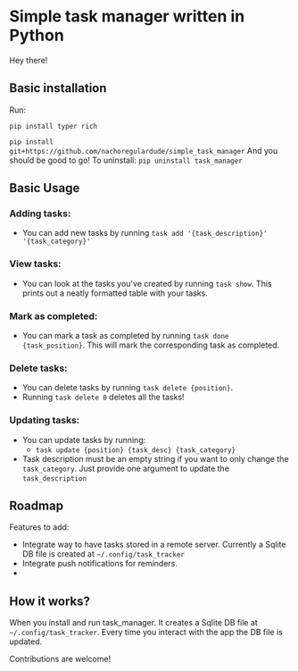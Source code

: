 # Simple task manager written in Python

Hey there!

## Basic installation
Run:

`pip install typer rich`

`pip install git+https://github.com/nachoregulardude/simple_task_manager`
And you should be good to go!
To uninstall:
`pip uninstall task_manager`


## Basic Usage
### Adding tasks:
- You can add new tasks by running `task add '{task_description}' '{task_category}'`

###  View tasks:
- You can look at the tasks you've created by running `task show`. This prints out a neatly formatted table with your tasks.

### Mark as completed:
- You can mark a task as completed by running `task done {task_position}`. This will mark the corresponding task as completed.

### Delete tasks:
- You can delete tasks by running `task delete {position}`.  
- Running `task delete 0` deletes all the tasks!

### Updating tasks:
- You can update tasks by running:
	-  `task update {position} {task_desc} {task_category}` 
- Task description must be an empty string if you want to only change the `task_category`. Just provide one argument to update the `task_description`



## Roadmap
Features to add:
- Integrate way to have tasks stored in a remote server. Currently a Sqlite DB file is created at `~/.config/task_tracker`
- Integrate push notifications for reminders.
- 

## How it works?

When you install and run task_manager. It creates a Sqlite DB file at `~/.config/task_tracker`. Every time you interact with the app the DB file is updated.

Contributions are welcome!
